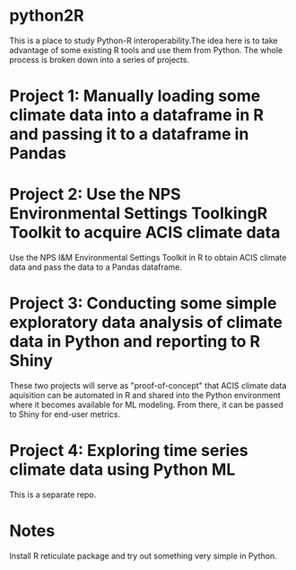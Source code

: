 # python2R
This is a place to study Python-R interoperability.The idea here is to take advantage of some existing R tools and use them from Python. The whole process is broken down into a series of projects.

# Project 1: Manually loading some climate data into a dataframe in R and passing it to a dataframe in Pandas


# Project 2: Use the NPS Environmental Settings ToolkingR Toolkit to acquire ACIS climate data

 Use the NPS I&M Environmental Settings Toolkit in R to obtain ACIS climate data and pass the data to a Pandas dataframe.

# Project 3: Conducting some simple exploratory data analysis of climate data in Python and reporting to R Shiny

These two projects will serve as "proof-of-concept" that ACIS climate data aquisition can be automated in R and shared into the Python environment where it becomes available for ML modeling. From there, it can be passed to Shiny for end-user metrics.

# Project 4: Exploring time series climate data using Python ML

This is a separate repo.



# Notes

Install R reticulate package and try out something very simple in Python.


